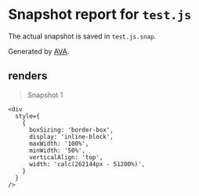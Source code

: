 # Snapshot report for `test.js`

The actual snapshot is saved in `test.js.snap`.

Generated by [AVA](https://ava.li).

## renders

> Snapshot 1

    <div
      style={
        {
          boxSizing: 'border-box',
          display: 'inline-block',
          maxWidth: '100%',
          minWidth: '50%',
          verticalAlign: 'top',
          width: 'calc(262144px - 51200%)',
        }
      }
    />
